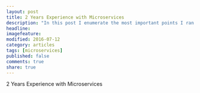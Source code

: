 ```yaml
---
layout: post
title: 2 Years Experience with Microservices
description: "In this post I enumerate the most important points I ran throw during my first experience with microservices."
headline:
imagefeature:
modified: 2016-07-12
category: articles
tags: [microservices]
published: false
comments: true
share: true
---
```


2 Years Experience with Microservices
